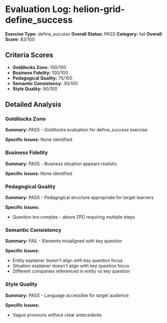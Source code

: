 # Evaluation Log: helion-grid-define_success

**Exercise Type:** define_success
**Overall Status:** PASS
**Category:** fail
**Overall Score:** 83/100

## Criteria Scores

- **Goldilocks Zone:** 100/100
- **Business Fidelity:** 100/100
- **Pedagogical Quality:** 75/100
- **Semantic Consistency:** 30/100
- **Style Quality:** 90/100

## Detailed Analysis

### Goldilocks Zone
**Summary:** PASS - Goldilocks evaluation for define_success exercise

**Specific Issues:** None identified

### Business Fidelity
**Summary:** PASS - Business situation appears realistic

**Specific Issues:** None identified

### Pedagogical Quality
**Summary:** PASS - Pedagogical structure appropriate for target learners

**Specific Issues:**
- Question too complex - above ZPD requiring multiple steps

### Semantic Consistency
**Summary:** FAIL - Elements misaligned with key question

**Specific Issues:**
- Entity explainer doesn't align with key question focus
- Situation explainer doesn't align with key question focus
- Different companies referenced in entity vs key question

### Style Quality
**Summary:** PASS - Language accessible for target audience

**Specific Issues:**
- Vague pronouns without clear antecedents

